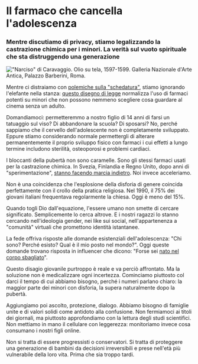 # Il farmaco che cancella l'adolescenza

### Mentre discutiamo di privacy, stiamo legalizzando la castrazione chimica per i minori. La verità sul vuoto spirituale che sta distruggendo una generazione

!["Narciso" di Caravaggio. Olio su tela, 1597-1599. Galleria Nazionale d'Arte Antica, Palazzo Barberini, Roma.](michelangelo-narciso.jpg)

Mentre ci distraiamo con [polemiche sulla "schedatura"](https://www.repubblica.it/cronaca/2025/08/05/news/disforia_di_genere_protesta_disegno_di_legge-424773247/), stiamo ignorando l'elefante nella stanza: [questo disegno di legge](https://www.governo.it/it/articolo/comunicato-stampa-del-consiglio-dei-ministri-n138/29421) normalizza l'uso di farmaci potenti su minori che non possono nemmeno scegliere cosa guardare al cinema senza un adulto.

Domandiamoci: permetteremmo a nostro figlio di 14 anni di farsi un tatuaggio sul viso? Di abbandonare la scuola? Di sposarsi? No, perché sappiamo che il cervello dell'adolescente non è completamente sviluppato. Eppure stiamo considerando normale permettergli di alterare permanentemente il proprio sviluppo fisico con farmaci i cui effetti a lungo termine includono sterilità, osteoporosi e problemi cardiaci.

I bloccanti della pubertà non sono caramelle. Sono gli stessi farmaci usati per la castrazione chimica. In Svezia, Finlandia e Regno Unito, dopo anni di "sperimentazione", [stanno facendo marcia indietro](https://www.liberoquotidiano.it/news/esteri/41150319/retromarcia-globale-anche-regno-unito-vieta-farmaci-bloccano-puberta/). Noi invece acceleriamo.

Non è una coincidenza che l'esplosione della disforia di genere coincida perfettamente con il crollo della pratica religiosa. Nel 1990, il 75% dei giovani italiani frequentava regolarmente la chiesa. Oggi è meno del 15%.

Quando togli Dio dall'equazione, l'essere umano non smette di cercare significato. Semplicemente lo cerca altrove. E i nostri ragazzi lo stanno cercando nell'ideologia gender, nei like sui social, nell'appartenenza a "comunità" virtuali che promettono identità istantanee.

La fede offriva risposte alle domande esistenziali dell'adolescenza: "Chi sono? Perché esisto? Qual è il mio posto nel mondo?". Oggi queste domande trovano risposta in influencer che dicono: "Forse sei [nato nel corpo sbagliato](https://www.psicolinea.it/nascere-nel-corpo-sbagliato-consulenza-online/)".

Questo disagio giovanile purtroppo è reale e va perciò affrontato. Ma la soluzione non è medicalizzare ogni incertezza. Cominciamo piuttosto col darci il tempo di cui abbiamo bisogno, perché i numeri parlano chiaro: la maggior parte dei minori con disforia, la supera naturalmente dopo la pubertà.

Aggiungiamo poi ascolto, protezione, dialogo. Abbiamo bisogno di famiglie unite e di valori solidi come antidoto alla confusione. Non fermiamoci ai titoli dei giornali, ma  piuttosto approfondiamo con la lettura degli studi scientifici. Non mettiamo in mano il cellulare con leggerezza: monitoriamo invece cosa consumano i nostri figli online.

Non si tratta di essere progressisti o conservatori. Si tratta di proteggere una generazione di bambini da decisioni irreversibili e prese nell'età più vulnerabile della loro vita. Prima che sia troppo tardi.
